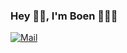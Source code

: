 ### Hey 🤚🏻, I'm Boen 👨🏻‍💻
<a href="mailto:sonebobo@gmail.com"><img src="https://img.shields.io/badge/-sonebobo%E2%9C%A8-06f?style=flat&logo=Gmail&logoColor=white" alt="Mail" /></a>
